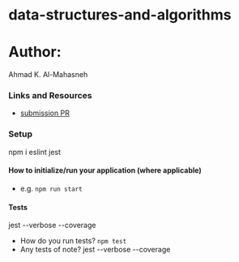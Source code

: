 # data-structures-and-algorithms

# Author: 
Ahmad K. Al-Mahasneh 

### Links and Resources

- [submission PR](https://github.com/ahmadkhaleel96/data-structures-and-algorithms/pull/20)



### Setup
npm i eslint jest

#### How to initialize/run your application (where applicable)

- e.g. `npm run start`

#### Tests
jest --verbose --coverage

- How do you run tests?
    `npm test`
- Any tests of note?
    jest --verbose --coverage
